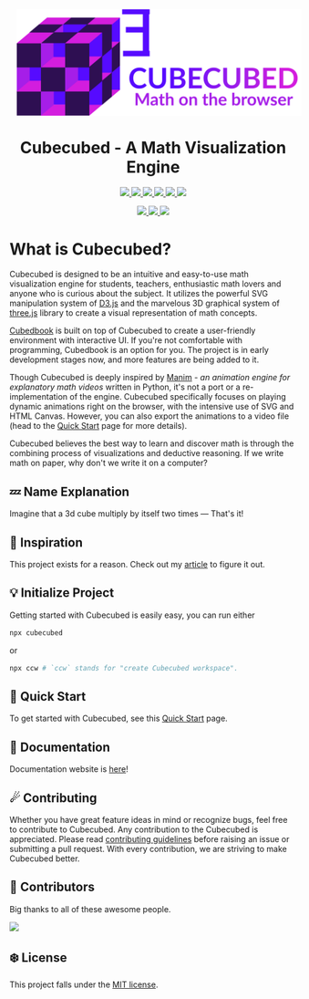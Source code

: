 <!-- # Cubecubed - A Math Visualization Engine -->

<p align="center">
  <img
    width="500"
    src="./assets/svg/cubed-horizontal.svg"
    align="center" hspace="12"
    alt="Cubecubed - A Math Visualization Engine"
  />
  <h1 align="center">Cubecubed - A Math Visualization Engine</h1>
  <p align="center">
    <a href="https://www.npmjs.com/package/cubecubed">
      <img src="https://img.shields.io/badge/d3.js-F9A03C?style=for-the-badge&logo=d3.js&logoColor=white" />
      <img src="https://img.shields.io/badge/threejs-black?style=for-the-badge&logo=three.js&logoColor=white" />
      <img src="https://img.shields.io/badge/TypeScript-007ACC?style=for-the-badge&logo=typescript&logoColor=white" />
      <img src="https://img.shields.io/badge/Vite-B73BFE?style=for-the-badge&logo=vite&logoColor=FFD62E" />
      <img src="https://img.shields.io/badge/eslint-3A33D1?style=for-the-badge&logo=eslint&logoColor=white" />
      <img src="https://img.shields.io/badge/prettier-1A2C34?style=for-the-badge&logo=prettier&logoColor=F7BA3E" />
    </a>
  </p>
  <p align="center">
    <a href="https://www.npmjs.com/package/cubecubed">
      <img src="https://img.shields.io/github/workflow/status/imaphatduc/cubecubed/CI?label=CI&labelColor=000&logo=github&style=for-the-badge" />
      <img src="https://img.shields.io/npm/v/cubecubed?color=cb3837&labelColor=000&logo=npm&style=for-the-badge" />
      <img src="https://img.shields.io/github/license/imaphatduc/cubecubed?color=560bff&labelColor=000&style=for-the-badge" />
    </a>
  </p>
</p>

# What is Cubecubed?

Cubecubed is designed to be an intuitive and easy-to-use math visualization engine for students, teachers, enthusiastic math lovers and anyone who is curious about the subject. It utilizes the powerful SVG manipulation system of [D3.js](https://github.com/d3/d3) and the marvelous 3D graphical system of [three.js](https://github.com/mrdoob/three.js) library to create a visual representation of math concepts.

[Cubedbook](https://github.com/imaphatduc/cubedbook) is built on top of Cubecubed to create a user-friendly environment with interactive UI. If you're not comfortable with programming, Cubedbook is an option for you. The project is in early development stages now, and more features are being added to it.

Though Cubecubed is deeply inspired by [Manim](https://github.com/3b1b/manim) - _an animation engine for explanatory math videos_ written in Python, it's not a port or a re-implementation of the engine. Cubecubed specifically focuses on playing dynamic animations right on the browser, with the intensive use of SVG and HTML Canvas. However, you can also export the animations to a video file (head to the [Quick Start](https://imaphatduc.github.io/cubecubed/#/quickstart?id=video-exports) page for more details).

Cubecubed believes the best way to learn and discover math is through the combining process of visualizations and deductive reasoning. If we write math on paper, why don't we write it on a computer?

## 💤 Name Explanation

Imagine that a 3d cube multiply by itself two times — That's it!

## 💭 Inspiration

This project exists for a reason. Check out my [article](https://dev.to/imaphatduc/my-story-with-cubecubed-2da2) to figure it out.

## 💡 Initialize Project

Getting started with Cubecubed is easily easy, you can run either

```sh
npx cubecubed
```

or

```sh
npx ccw # `ccw` stands for "create Cubecubed workspace".
```

## 🚀 Quick Start

To get started with Cubecubed, see this [Quick Start](https://imaphatduc.github.io/cubecubed/#/quickstart) page.

## 🔎 Documentation

Documentation website is [here](https://imaphatduc.github.io/cubecubed)!

## ☄ Contributing

Whether you have great feature ideas in mind or recognize bugs, feel free to contribute to Cubecubed. Any contribution to the Cubecubed is appreciated. Please read [contributing guidelines](https://github.com/imaphatduc/cubecubed/blob/master/CONTRIBUTING.md) before raising an issue or submitting a pull request. With every contribution, we are striving to make Cubecubed better.

## 🥳 Contributors

Big thanks to all of these awesome people.

<a href="https://github.com/imaphatduc/cubecubed/graphs/contributors">
  <img src="https://contrib.rocks/image?repo=imaphatduc/cubecubed" />
</a>

## ❄️ License

This project falls under the [MIT license](https://github.com/imaphatduc/cubecubed/blob/master/LICENSE).
